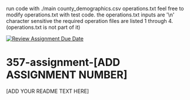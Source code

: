 run code with ./main county_demographics.csv operations.txt
feel free to modify operations.txt with test code.
the operations.txt inputs are '\n' character sensitive
the required operation files are listed 1 through 4. (operations.txt is not part of it)












[![Review Assignment Due Date](https://classroom.github.com/assets/deadline-readme-button-22041afd0340ce965d47ae6ef1cefeee28c7c493a6346c4f15d667ab976d596c.svg)](https://classroom.github.com/a/Oyp96spY)
# 357-assignment-[ADD ASSIGNMENT NUMBER]

[ADD YOUR README TEXT HERE]
